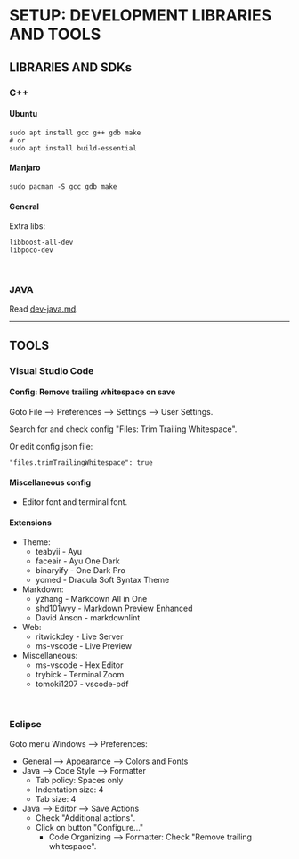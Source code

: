 # SETUP: DEVELOPMENT LIBRARIES AND TOOLS

## LIBRARIES AND SDKs

### C++

#### Ubuntu

```shell
sudo apt install gcc g++ gdb make
# or
sudo apt install build-essential
```

#### Manjaro

```shell
sudo pacman -S gcc gdb make
```

#### General

Extra libs:

```text
libboost-all-dev
libpoco-dev
```

&nbsp;

### JAVA

Read [dev-java.md](dev-java.md).

---

## TOOLS

### Visual Studio Code

#### Config: Remove trailing whitespace on save

Goto File ⟶ Preferences ⟶ Settings ⟶ User Settings.

Search for and check config "Files: Trim Trailing Whitespace".

Or edit config json file:

```text
"files.trimTrailingWhitespace": true
```

#### Miscellaneous config

- Editor font and terminal font.

#### Extensions

- Theme:
  - teabyii - Ayu
  - faceair - Ayu One Dark
  - binaryify - One Dark Pro
  - yomed - Dracula Soft Syntax Theme
- Markdown:
  - yzhang - Markdown All in One
  - shd101wyy - Markdown Preview Enhanced
  - David Anson - markdownlint
- Web:
  - ritwickdey - Live Server
  - ms-vscode - Live Preview
- Miscellaneous:
  - ms-vscode - Hex Editor
  - trybick - Terminal Zoom
  - tomoki1207 - vscode-pdf

&nbsp;

### Eclipse

Goto menu Windows ⟶ Preferences:

- General ⟶ Appearance ⟶ Colors and Fonts
- Java ⟶ Code Style ⟶ Formatter
  - Tab policy: Spaces only
  - Indentation size: 4
  - Tab size: 4
- Java ⟶ Editor ⟶ Save Actions
  - Check "Additional actions".
  - Click on button "Configure..."
    - Code Organizing ⟶ Formatter: Check "Remove trailing whitespace".

